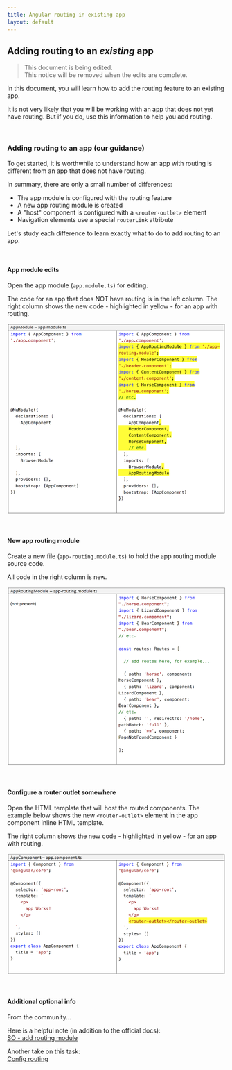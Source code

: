 ```yaml
---
title: Angular routing in existing app
layout: default
---
```


## Adding routing to an *existing* app

> This document is being edited.  
> This notice will be removed when the edits are complete.  

In this document, you will learn how to add the routing feature to an existing app. 

It is not very likely that you will be working with an app that does not yet have routing. But if you do, use this information to help you add routing.

<br>

### Adding routing to an app (our guidance)

To get started, it is worthwhile to understand how an app with routing is different from an app that does not have routing. 

In summary, there are only a small number of differences:
* The app module is configured with the routing feature 
* A new app routing module is created
* A "host" component is configured with a `<router-outlet>` element
* Navigation elements use a special `routerLink` attribute

Let's study each difference to learn exactly what to do to add routing to an app.

<br>

#### App module edits

Open the app module (`app.module.ts`) for editing.

The code for an app that does NOT have routing is in the left column. The right column shows the new code  - highlighted in yellow - for an app with routing.

![App module](../media/angular-routing-diff1.png)

<br>

#### New app routing module

Create a new file (`app-routing.module.ts`) to hold the app routing module source code. 

All code in the right column is new.

![App module](../media/angular-routing-diff2.png)

<br>

#### Configure a router outlet somewhere

Open the HTML template that will host the routed components. The example below shows the new `<router-outlet>` element in the app component inline HTML template.

The right column shows the new code  - highlighted in yellow - for an app with routing.

![App module](../media/angular-routing-diff3.png)

<br>

#### Additional optional info

From the community...

Here is a helpful note (in addition to the official docs):  
[SO - add routing module](https://stackoverflow.com/questions/44990030/how-to-add-a-routing-module-to-an-existing-module-in-angular-cli-version-1-1-1)

Another take on this task:  
[Config routing](https://shermandigital.com/blog/configure-routing-in-an-angular-cli-project/)

<br>
